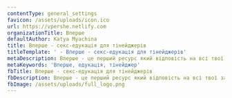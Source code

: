 ```yaml
---
contentType: general_settings
favicon: /assets/uploads/icon.ico
url: https://vpershe.netlify.com
organizationTitle: Вперше
defaultAuthor: Katya Myachina
title: Вперше - секс-едукація для тінейджерів
titleTemplate: ' - Вперше - секс-едукація для тінейджерів'
metaDescription: Вперше - це перший ресурс який відповість на всі твої запитання про це
metaKeywords: 'Вперше, едукація, тінейджер'
fbTitle: Вперше - секс-едукація для тінейджерів
fbDescription: Вперше - це перший ресурс який відповість на всі твої запитання про це
fbImage: /assets/uploads/full_logo.png
---
```


